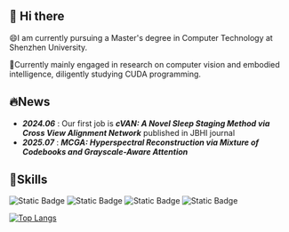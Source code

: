 ## 👋 Hi there 
😄I am currently pursuing a Master's degree in Computer Technology at Shenzhen University.

🤯Currently mainly engaged in research on computer vision and embodied intelligence, diligently studying CUDA programming.

## 🔥News
+ ***2024.06*** : Our first job is ***cVAN: A Novel Sleep Staging Method via Cross View Alignment Network*** published in JBHI journal
+ ***2025.07*** : ***MCGA: Hyperspectral Reconstruction via Mixture of Codebooks and Grayscale-Aware Attention***


## 🖖Skills
![Static Badge](https://img.shields.io/badge/OpenHarmony-oh) ![Static Badge](https://img.shields.io/badge/cuda-cu) ![Static Badge](https://img.shields.io/badge/pytorch-pt) ![Static Badge](https://img.shields.io/badge/cmake-cm)




[![Top Langs](https://github-readme-stats.vercel.app/api/top-langs/?username=Fibonaccirabbit&layout=compact)](https://github.com/anuraghazra/github-readme-stats)

<!--
**Fibonaccirabbit/Fibonaccirabbit** is a ✨ _special_ ✨ repository because its `README.md` (this file) appears on your GitHub profile.

Here are some ideas to get you started:

- 🔭 I’m currently working on ...
- 🌱 I’m currently learning ...
- 👯 I’m looking to collaborate on ...
- 🤔 I’m looking for help with ...
- 💬 Ask me about ...
- 📫 How to reach me: ...
- 😄 Pronouns: ...
- ⚡ Fun fact: ...
-->
